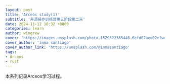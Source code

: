 ```yaml
---
layout: post
title: 'Arceos study(1)'
subtitle: '开源操作训练营第三阶段第二天'
date: 2024-11-12 10:32 +0800
categories: learn
author: wingrew
cover: 'https://images.unsplash.com/photo-1529322365446-6efd62aed02e?w=1600&q=900'
cover_author: 'inma santiago'
cover_author_link: 'https://unsplash.com/@inmasantiago'
tags: 
- Arceos 
- rust  
---
```


本系列记录Arceos学习过程。